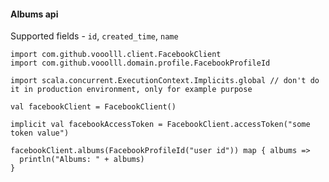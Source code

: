 #### Albums api

Supported fields - `id`, `created_time`, `name`

```tut:silent
import com.github.vooolll.client.FacebookClient
import com.github.vooolll.domain.profile.FacebookProfileId

import scala.concurrent.ExecutionContext.Implicits.global // don't do it in production environment, only for example purpose

val facebookClient = FacebookClient()

implicit val facebookAccessToken = FacebookClient.accessToken("some token value")

facebookClient.albums(FacebookProfileId("user id")) map { albums =>
  println("Albums: " + albums)
}
```